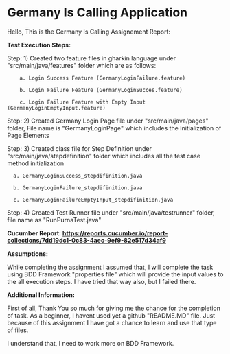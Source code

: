 # Germany Is Calling Application

Hello, This is the Germany Is Calling Assignement Report:

**Test Execution Steps:**


Step: 1) Created two feature files in gharkin language under "src/main/java/features" folder which are as follows:
				 
        a. Login Success Feature (GermanyLoginFailure.feature)

        b. Login Failure Feature (GermanyLoginSucces.feature)

        c. Login Failure Feature with Empty Input (GermanyLoginEmptyInput.feature)

Step: 2) Created Germany Login Page file under "src/main/java/pages" folder, File name is "GermanyLoginPage" which includes the Initialization of Page Elements

Step: 3) Created class file for Step Definition under "src/main/java/stepdefinition" folder which includes all the test case method initialization 	
		 			
      a. GermanyLoginSuccess_stepdifinition.java

      b. GermanyLoginFailure_stepdifinition.java

      c. GermanyLoginFailureEmptyInput_stepdifinition.java
     
			
Step: 4) Created Test Runner file under "src/main/java/testrunner" folder, file name as "RunPurnaTest.java"


**Cucumber Report: https://reports.cucumber.io/report-collections/7dd19dc1-0c83-4aec-9ef9-82e517d34af9**


**Assumptions:**

While completing the assignment I assumed that, I will complete the task using BDD Framework "properties file" which will provide the input values to the all execution steps. I have tried that way also, but I failed there.


**Additional Information:**

First of all, Thank You so much for giving me the chance for the completion of task. As a beginner, I havent used yet a github "README.MD" file. Just because of this assignment I have got a chance to learn and use that type of files. 

I understand that, I need to work more on BDD Framework.


